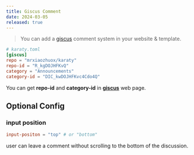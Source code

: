 ```yaml
---
title: Giscus Comment
date: 2024-03-05
released: true
---
```


> You can add a [giscus](https://giscus.app) comment system in your website & template.

```toml
# karaty.toml
[giscus]
repo = "mrxiaozhuox/karaty"
repo-id = "R_kgDOJHFKvQ"
category = "Announcements"
category-id = "DIC_kwDOJHFKvc4Cdo4Q"
```

You can get **repo-id** and **category-id** in **[giscus](https://giscus.app)** web page.



## Optional Config

### input position

```toml
input-positon = "top" # or "bottom"
```

user can leave a comment without scrolling to the bottom of the discussion.

